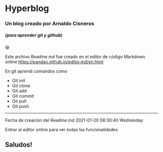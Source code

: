 # Hyperblog
### Un blog creado por Arnaldo Cisneros
##### (para aprender git y github)
:laughing:

Este archivo *Readme.md*  fue creado en el editor de código Markdown online https://pandao.github.io/editor.md/en.html

En git aprendi comandos como
- Git init
- Git clone
- Git add
- Git commit
- Git pull
- Git push


------------

Fecha de creación del Readme.md
2021-01-20 08:30:40 Wednesday

Entrar al editor online para ver todas las funcionalidades

## Saludos!
